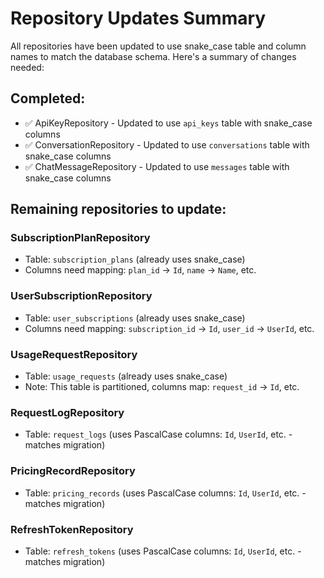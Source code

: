 # Repository Updates Summary

All repositories have been updated to use snake_case table and column names to match the database schema. Here's a summary of changes needed:

## Completed:
- ✅ ApiKeyRepository - Updated to use `api_keys` table with snake_case columns
- ✅ ConversationRepository - Updated to use `conversations` table with snake_case columns  
- ✅ ChatMessageRepository - Updated to use `messages` table with snake_case columns

## Remaining repositories to update:

### SubscriptionPlanRepository
- Table: `subscription_plans` (already uses snake_case)
- Columns need mapping: `plan_id` → `Id`, `name` → `Name`, etc.

### UserSubscriptionRepository
- Table: `user_subscriptions` (already uses snake_case)
- Columns need mapping: `subscription_id` → `Id`, `user_id` → `UserId`, etc.

### UsageRequestRepository  
- Table: `usage_requests` (already uses snake_case)
- Note: This table is partitioned, columns map: `request_id` → `Id`, etc.

### RequestLogRepository
- Table: `request_logs` (uses PascalCase columns: `Id`, `UserId`, etc. - matches migration)

### PricingRecordRepository
- Table: `pricing_records` (uses PascalCase columns: `Id`, `UserId`, etc. - matches migration)

### RefreshTokenRepository
- Table: `refresh_tokens` (uses PascalCase columns: `Id`, `UserId`, etc. - matches migration)


